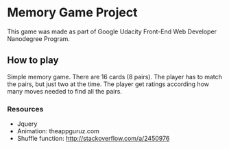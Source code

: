 # Memory Game Project

This game was made as part of Google Udacity Front-End Web Developer Nanodegree Program.

## How to play

Simple memory game. There are 16 cards (8 pairs). The player has to match the pairs, but just two at the time. The player get ratings according how many moves needed to find all the pairs.

### Resources

* Jquery
* Animation: theappguruz.com
* Shuffle function: http://stackoverflow.com/a/2450976
